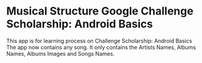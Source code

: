 # Musical Structure Google Challenge Scholarship: Android Basics
This app is for learning process on Challenge Scholarship: Android Basics
The app now contains any song. It only contains the Artists Names, Albums Names, Albums Images and Songs Names.

